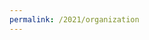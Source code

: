 ```yaml
---
permalink: /2021/organization
---
```


<!--
### Chairs

| Chair         | Name                  | Affiliation                                                            |
| ------------: | --------------------- | ---------------------------------------------------------------------- |
| General       | Peter Pirkelbauer     | Lawrence Livermore National Laboratory / University of Central Florida |
| Associate     | Emmanuelle Saillard   | Inria Bordeaux Sud-Ouest                                               |
| Publications  | Anthony Skjellum      | University of Tennessee at Chattanooga                                 |
| Publicity     | Martin Ruefenacht     | University of Edinburgh                                                |
| Track         | Purushotham Bangalore | University of Alabama at Birmingham                                    |
| Track         | Julien Jaeger         | French Alternative Energies and Atomic Energy Commission (CEA)         |
| Track         | Peter Thoman          |  University of Innsbruck                                               |

### Program Committee Members

| Name                    | Affiliation                                     |
| ----------------------: | ----------------------------------------------- |
| Hadia Ahmed             |  Lawrence Berkeley National Laboratory (LBL)    |
| Ritu Arora              |  Texas Advanced Computing Center (TACC)         |
| Protonu Basu            |  Facebook                                       |
| Ira Baxter              |  Semantic Design                                |
| Elisabeth Brunet        |  Telecom Sud Paris                              |
| Patrick Carribault      |  CEA                                            |
| Thomas Fahringer        |  University of Innsbruck                        |
| Chunhua Liao            |  Lawrence Livermore National Laboratory (LLNL)  |
| Reed Milewicz           |  Sandia National Laboratories (SNL)             |
| Christina Peterson      |  University of Central Florida                  |
| Amalee Wilson           |  Stanford University                            |
| Sara Royuela            |  Barcelona Supercomputing Center (BSC)          |
| Benson Muite            |  Kichakato Kizito                               |
| Joachim Protze          |  RWTH Aachen University                         |
| Markus Schordan         |  Lawrence Livermore National Laboratory (LLNL)  |
| Prema Soundararajan     |  University of Alabama at Birmingham            |
| Aravind Sukumaran Rajam |  Washington State University                    |

-->
